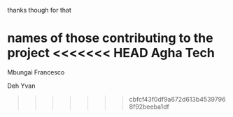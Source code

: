 thanks though for that



names of those contributing to the project
<<<<<<< HEAD
Agha Tech
=======
Mbungai Francesco

Deh Yvan
>>>>>>> cbfcf43f0df9a672d613b45397968f92beeba1df
